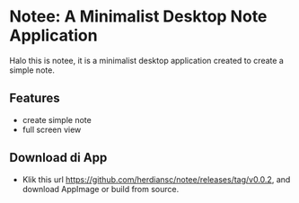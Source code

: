 # Notee: A Minimalist Desktop Note Application
Halo this is notee, it is a minimalist desktop application created to create a simple note.

## Features
- create simple note
- full screen view

## Download di App
- Klik this url https://github.com/herdiansc/notee/releases/tag/v0.0.2, and download AppImage or build from source.
